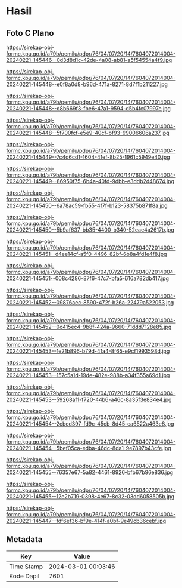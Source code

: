 # Hasil

## Foto C Plano

https://sirekap-obj-formc.kpu.go.id/a79b/pemilu/pdpr/76/04/07/20/14/7604072014004-20240221-145446--0d3d8d1c-42de-4a08-ab81-a5f54554a4f9.jpg

https://sirekap-obj-formc.kpu.go.id/a79b/pemilu/pdpr/76/04/07/20/14/7604072014004-20240221-145448--e0f8a0d8-b96d-471a-8271-8d7f1b211227.jpg

https://sirekap-obj-formc.kpu.go.id/a79b/pemilu/pdpr/76/04/07/20/14/7604072014004-20240221-145448--d8b669f3-fbe6-47a1-9594-d5b4fc07997e.jpg

https://sirekap-obj-formc.kpu.go.id/a79b/pemilu/pdpr/76/04/07/20/14/7604072014004-20240221-145448--5f700fcf-e5e9-40cf-bf93-99006606a237.jpg

https://sirekap-obj-formc.kpu.go.id/a79b/pemilu/pdpr/76/04/07/20/14/7604072014004-20240221-145449--7c4d6cd1-1604-41ef-8b25-1961c5949e40.jpg

https://sirekap-obj-formc.kpu.go.id/a79b/pemilu/pdpr/76/04/07/20/14/7604072014004-20240221-145449--86950f75-6b4a-40fd-9dbb-e3ddb2d48674.jpg

https://sirekap-obj-formc.kpu.go.id/a79b/pemilu/pdpr/76/04/07/20/14/7604072014004-20240221-145450--6a78ac59-fb55-4f7f-b123-58375b871f8a.jpg

https://sirekap-obj-formc.kpu.go.id/a79b/pemilu/pdpr/76/04/07/20/14/7604072014004-20240221-145450--5b9af637-bb35-4400-b340-52eae4a2617b.jpg

https://sirekap-obj-formc.kpu.go.id/a79b/pemilu/pdpr/76/04/07/20/14/7604072014004-20240221-145451--d4ee14cf-a5f0-4496-82bf-6b8a4fd1e4f8.jpg

https://sirekap-obj-formc.kpu.go.id/a79b/pemilu/pdpr/76/04/07/20/14/7604072014004-20240221-145451--008c4286-87f6-47c7-bfa5-616a782db417.jpg

https://sirekap-obj-formc.kpu.go.id/a79b/pemilu/pdpr/76/04/07/20/14/7604072014004-20240221-145452--09876aec-8590-472f-b26a-22479a522053.jpg

https://sirekap-obj-formc.kpu.go.id/a79b/pemilu/pdpr/76/04/07/20/14/7604072014004-20240221-145452--0c415ec4-9b8f-424a-9660-71ddd7128e85.jpg

https://sirekap-obj-formc.kpu.go.id/a79b/pemilu/pdpr/76/04/07/20/14/7604072014004-20240221-145453--1e21b896-b79d-41a4-8f65-e9cf1993598d.jpg

https://sirekap-obj-formc.kpu.go.id/a79b/pemilu/pdpr/76/04/07/20/14/7604072014004-20240221-145453--157c5a1d-19de-482e-988b-a34f355a69d1.jpg

https://sirekap-obj-formc.kpu.go.id/a79b/pemilu/pdpr/76/04/07/20/14/7604072014004-20240221-145453--59268af1-f720-44b6-a46c-8a35f3e834e4.jpg

https://sirekap-obj-formc.kpu.go.id/a79b/pemilu/pdpr/76/04/07/20/14/7604072014004-20240221-145454--2cbed397-fd9c-45cb-8d45-ca6522a463e8.jpg

https://sirekap-obj-formc.kpu.go.id/a79b/pemilu/pdpr/76/04/07/20/14/7604072014004-20240221-145454--5bef05ca-edba-46dc-8da1-9e7897b43cfe.jpg

https://sirekap-obj-formc.kpu.go.id/a79b/pemilu/pdpr/76/04/07/20/14/7604072014004-20240221-145455--76357e67-5a82-4461-8926-bfb67b96e836.jpg

https://sirekap-obj-formc.kpu.go.id/a79b/pemilu/pdpr/76/04/07/20/14/7604072014004-20240221-145455--12e2b719-0398-4e67-8c32-03dd6058505b.jpg

https://sirekap-obj-formc.kpu.go.id/a79b/pemilu/pdpr/76/04/07/20/14/7604072014004-20240221-145447--fdf6ef36-bf9e-414f-a0bf-9e49cb36cebf.jpg


## Metadata

| Key        | Value               |
| ---------- | ------------------- |
| Time Stamp | 2024-03-01 00:03:46 |
| Kode Dapil | 7601                |



